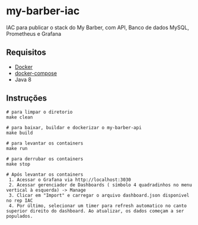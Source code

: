 # my-barber-iac

IAC para publicar o stack do My Barber, com API, Banco de dados MySQL, Prometheus e Grafana


## Requisitos
 - [Docker](https://docs.docker.com/engine/install/ubuntu/)
 - [docker-compose](https://docs.docker.com/compose/install)
 - Java 8


## Instruções 

```
# para limpar o diretorio
make clean

# para baixar, buildar e dockerizar o my-barber-api
make build

# para levantar os containers
make run

# para derrubar os containers
make stop

# Após levantar os containers 
 1. Acessar o Grafana via http://localhost:3030
 2. Acessar gerenciador de Dashboards ( símbolo 4 quadradinhos no menu vertical à esquerda) -> Manage
 3. Clicar em "Import" e carregar o arquivo dashboard.json disponivel no rep IAC
 4. Por último, selecionar um timer para refresh automatico no canto superior direito do dashboard. Ao atualizar, os dados começam a ser populados.

```

